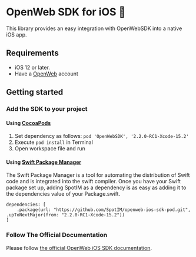 # OpenWeb SDK for iOS 🚀

This library provides an easy integration with OpenWebSDK into a native iOS app.

## Requirements

* iOS 12 or later.
* Have a [OpenWeb](https://www.openweb.com) account

## Getting started

### Add the SDK to your project

#### Using [CocoaPods](https://cocoapods.org)
1. Set dependency as follows:
    `pod 'OpenWebSDK', '2.2.0-RC1-Xcode-15.2'`
2. Execute `pod install` in Terminal
3. Open workspace file and run

#### Using [Swift Package Manager](https://swift.org/package-manager)
The Swift Package Manager is a tool for automating the distribution of Swift code and is integrated into the swift compiler.
Once you have your Swift package set up, adding SpotIM as a dependency is as easy as adding it to the dependencies value of your Package.swift.
```
dependencies: [
    .package(url: "https://github.com/SpotIM/openweb-ios-sdk-pod.git", .upToNextMajor(from: "2.2.0-RC1-Xcode-15.2"))
]
```

### Follow The Official Documentation

Please follow [the official OpenWeb iOS SDK documentation](https://developers.openweb.com/docs/ios-getting-started).
